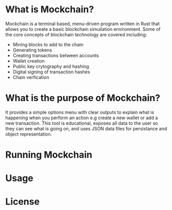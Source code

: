 # What is Mockchain?

Mockchain is a terminal based, menu-driven program written in Rust that allows you to create a basic blockchain simuilation environment.
Some of the core concepts of blockchain technology are covered including:

 - Mining blocks to add to the chain
 - Generating tokens
 - Creating transactions between accounts
 - Wallet creation
 - Public key crytography and hashing
 - Digital signing of transaction hashes
 - Chain verfication

# What is the purpose of Mockchain?

It provides a simple options menu with clear outputs to explain what is happening when you perform an action e.g create a new wallet or add a new transaction.
This tool is educational, exposes all data to the user so they can see what is going on, and uses JSON data files for persistance and object representation.

# Running Mockchain

# Usage

# License
